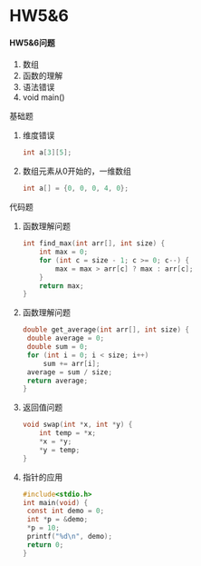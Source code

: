 # HW5&6

#### HW5&6问题

1. 数组
2. 函数的理解
3. 语法错误
4. void main()

基础题

1. 维度错误

   ```c
   int a[3][5];
   ```

2. 数组元素从0开始的，一维数组

   ```c
   int a[] = {0, 0, 0, 4, 0};
   ```

代码题

1. 函数理解问题

   ```c
   int find_max(int arr[], int size) {
       int max = 0;
       for (int c = size - 1; c >= 0; c--) {
           max = max > arr[c] ? max : arr[c];
       }
       return max;
   }
   ```

2. 函数理解问题

   ```c
   double get_average(int arr[], int size) {
   	double average = 0;
   	double sum = 0;
   	for (int i = 0; i < size; i++)
   		sum += arr[i];
   	average = sum / size;
   	return average;
   }
   ```

3. 返回值问题

   ```c
   void swap(int *x, int *y) {
       int temp = *x;
       *x = *y;
       *y = temp;
   }
   ```

4. 指针的应用

   ```c
   #include<stdio.h>
   int main(void) {
   	const int demo = 0;
   	int *p = &demo;
   	*p = 10;
   	printf("%d\n", demo);
   	return 0;
   }
   ```

   